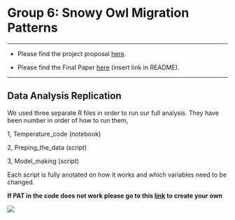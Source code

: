 # Group 6: Snowy Owl Migration Patterns 

---

- Please find the project proposal [here](https://github.com/BIOL4110/Group-6-Owl-Migration/blob/00500aad629ec5f4a02dfcdf2559981a77b3b2ca/Project%20proposal.pdf).

- Please find the Final Paper [here]() (insert link in README).

---

## Data Analysis Replication

We used three separate R files in order to run our full analysis.
They have been number in order of how to run them,

1, Temperature_code (notebook)

2, Preping_the_data (script)

3, Model_making (script)


Each script is fully anotated on how it works and which variables need to be changed.

**If PAT in the code does not work please go to this [link](https://osf.io/settings/tokens/) to create your own**

![](https://i.natgeofe.com/k/90bac473-ad17-4d15-a2c5-450dad846d4f/snowy-owl-yawn_3x2.jpg)

